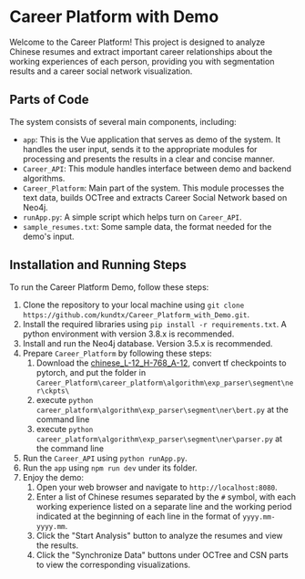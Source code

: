 # Career Platform with Demo

Welcome to the Career Platform! This project is designed to analyze Chinese resumes and extract important career relationships about the working experiences of each person, providing you with segmentation results and a career social network visualization.

## Parts of Code

The system consists of several main components, including:

- `app`: This is the Vue application that serves as demo of the system. It handles the user input, sends it to the appropriate modules for processing and presents the results in a clear and concise manner.
- `Career_API`: This module handles interface between demo and backend algorithms.
- `Career_Platform`: Main part of the system. This module processes the text data, builds OCTree and extracts Career Social Network based on Neo4j.
- `runApp.py`: A simple script which helps turn on `Career_API`.
- `sample_resumes.txt`: Some sample data, the format needed for the demo's input.

## Installation and Running Steps

To run the Career Platform Demo, follow these steps:

1. Clone the repository to your local machine using `git clone https://github.com/kundtx/Career_Platform_with_Demo.git`.
2. Install the required libraries using `pip install -r requirements.txt`. A python environment with version 3.8.x is recommended.
3. Install and run the Neo4j database. Version 3.5.x is recommended.
4. Prepare `Career_Platform` by following these steps:
   1. Download the [chinese_L-12_H-768_A-12](https://storage.googleapis.com/bert_models/2018_11_03/chinese_L-12_H-768_A-12.zip), convert tf checkpoints to pytorch, and put the folder in `Career_Platform\career_platform\algorithm\exp_parser\segment\ner\ckpts\ ` 
   2. execute `python career_platform\algorithm\exp_parser\segment\ner\bert.py` at the command line  
   3. execute `python career_platform\algorithm\exp_parser\segment\ner\parser.py` at the command line
5. Run the `Career_API` using `python runApp.py`.
6. Run the `app` using `npm run dev` under its folder.
7. Enjoy the demo:
   1. Open your web browser and navigate to `http://localhost:8080`.
   2. Enter a list of Chinese resumes separated by the `#` symbol, with each working experience listed on a separate line and the working period indicated at the beginning of each line in the format of `yyyy.mm-yyyy.mm`.
   3.  Click the "Start Analysis" button to analyze the resumes and view the results.
   4.  Click the "Synchronize Data" buttons under OCTree and CSN parts to view the corresponding visualizations.
